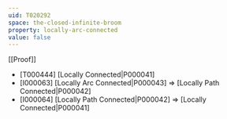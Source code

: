 ```yaml
---
uid: T020292
space: the-closed-infinite-broom
property: locally-arc-connected
value: false
---
```

[[Proof]]

* [T000444] [Locally Connected|P000041]
* [I000063] [Locally Arc Connected|P000043] => [Locally Path Connected|P000042]
* [I000064] [Locally Path Connected|P000042] => [Locally Connected|P000041]

